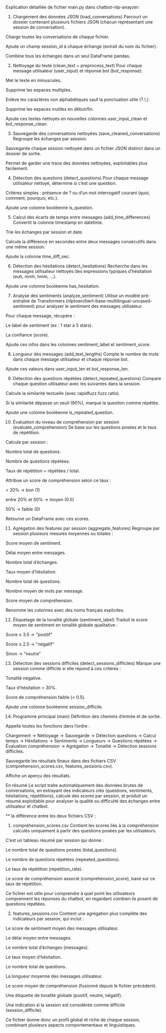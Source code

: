 Explication détaillée de fichier main.py dans chatbot-nlp-anayzer:
1. Chargement des données JSON (load_conversations)
Parcourt un dossier contenant plusieurs fichiers JSON (chacun représentant une session de conversation).

Charge toutes les conversations de chaque fichier.

Ajoute un champ session_id à chaque échange (extrait du nom du fichier).

Combine tous les échanges dans un seul DataFrame pandas.

2. Nettoyage du texte (clean_text + preprocess_text)
Pour chaque message utilisateur (user_input) et réponse bot (bot_response):

Met le texte en minuscules.

Supprime les espaces multiples.

Enlève les caractères non alphabétiques sauf la ponctuation utile (?.!,).

Supprime les espaces inutiles en début/fin.

Ajoute ces textes nettoyés en nouvelles colonnes user_input_clean et bot_response_clean.

3. Sauvegarde des conversations nettoyées (save_cleaned_conversations)
Regroupe les échanges par session.

Sauvegarde chaque session nettoyée dans un fichier JSON distinct dans un dossier de sortie.

Permet de garder une trace des données nettoyées, exploitables plus facilement.

4. Détection des questions (detect_questions)
Pour chaque message utilisateur nettoyé, détermine si c’est une question.

Critères simples : présence de ? ou d’un mot interrogatif courant (quoi, comment, pourquoi, etc.).

Ajoute une colonne booléenne is_question.

5. Calcul des écarts de temps entre messages (add_time_differences)
Convertit la colonne timestamp en datetime.

Trie les échanges par session et date.

Calcule la différence en secondes entre deux messages consécutifs dans une même session.

Ajoute la colonne time_diff_sec.

6. Détection des hésitations (detect_hesitations)
Recherche dans les messages utilisateur nettoyés des expressions typiques d’hésitation (euh, mmh, hmm, ...).

Ajoute une colonne booléenne has_hesitation.

7. Analyse des sentiments (analyze_sentiment)
Utilise un modèle pré-entraîné de Transformers (nlptown/bert-base-multilingual-uncased-sentiment) pour analyser le sentiment des messages utilisateur.

Pour chaque message, récupère :

Le label de sentiment (ex : 1 star à 5 stars).

La confiance (score).

Ajoute ces infos dans les colonnes sentiment_label et sentiment_score.

8. Longueur des messages (add_text_lengths)
Compte le nombre de mots dans chaque message utilisateur et chaque réponse bot.

Ajoute ces valeurs dans user_input_len et bot_response_len.

9. Détection des questions répétées (detect_repeated_questions)
Compare chaque question utilisateur avec les suivantes dans la session.

Calcule la similarité textuelle (avec rapidfuzz.fuzz.ratio).

Si la similarité dépasse un seuil (90%), marque la question comme répétée.

Ajoute une colonne booléenne is_repeated_question.

10. Évaluation du niveau de compréhension par session (evaluate_comprehension)
Se base sur les questions posées et le taux de répétition.

Calcule par session :

Nombre total de questions.

Nombre de questions répétées.

Taux de répétition = répétées / total.

Attribue un score de compréhension selon ce taux :

< 20% → bon (1)

entre 20% et 50% → moyen (0.5)

50% → faible (0)

Retourne un DataFrame avec ces scores.

11. Agrégation des features par session (aggregate_features)
Regroupe par session plusieurs mesures moyennes ou totales :

Score moyen de sentiment.

Délai moyen entre messages.

Nombre total d’échanges.

Taux moyen d’hésitation.

Nombre total de questions.

Nombre moyen de mots par message.

Score moyen de compréhension.

Renomme les colonnes avec des noms français explicites.

12. Étiquetage de la tonalité globale (sentiment_label)
Traduit le score moyen de sentiment en tonalité globale qualitative :

Score ≥ 3.5 → "positif"

Score ≤ 2.5 → "négatif"

Sinon → "neutre"

13. Détection des sessions difficiles (detect_sessions_difficiles)
Marque une session comme difficile si elle répond à ces critères :

Tonalité négative.

Taux d’hésitation > 30%.

Score de compréhension faible (< 0.5).

Ajoute une colonne booléenne session_difficile.

14. Programme principal (main)
Définition des chemins d’entrée et de sortie.

Appelle toutes les fonctions dans l’ordre :

Chargement → Nettoyage → Sauvegarde → Détection questions → Calcul temps → Hésitations → Sentiments → Longueurs → Questions répétées → Évaluation compréhension → Agrégation → Tonalité → Détection sessions difficiles.

Sauvegarde les résultats finaux dans des fichiers CSV (comprehension_scores.csv, features_sessions.csv).

Affiche un aperçu des résultats.

En résumé
Le script traite automatiquement des données brutes de conversations, en extrayant des indicateurs clés (questions, sentiments, hésitations, répétitions), calcule des scores par session, et produit un résumé exploitable pour analyser la qualité ou difficulté des échanges entre utilisateur et chatbot.

** la différence entre les deux fichiers CSV :
 1. comprehension_scores.csv
Contient les scores liés à la compréhension calculés uniquement à partir des questions posées par les utilisateurs.

C’est un tableau résumé par session qui donne :

Le nombre total de questions posées (total_questions).

Le nombre de questions répétées (repeated_questions).

Le taux de répétition (repetition_rate).

Le score de compréhension associé (comprehension_score), basé sur ce taux de répétition.

Ce fichier est utile pour comprendre à quel point les utilisateurs comprennent les réponses du chatbot, en regardant combien ils posent de questions répétées.

2. features_sessions.csv
Contient une agrégation plus complète des indicateurs par session, qui inclut :

Le score de sentiment moyen des messages utilisateur.

Le délai moyen entre messages.

Le nombre total d’échanges (messages).

Le taux moyen d’hésitation.

Le nombre total de questions.

La longueur moyenne des messages utilisateur.

Le score moyen de compréhension (fusionné depuis le fichier précédent).

Une étiquette de tonalité globale (positif, neutre, négatif).

Une indication si la session est considérée comme difficile (session_difficile).

Ce fichier donne donc un profil global et riche de chaque session, combinant plusieurs aspects comportementaux et linguistiques.


